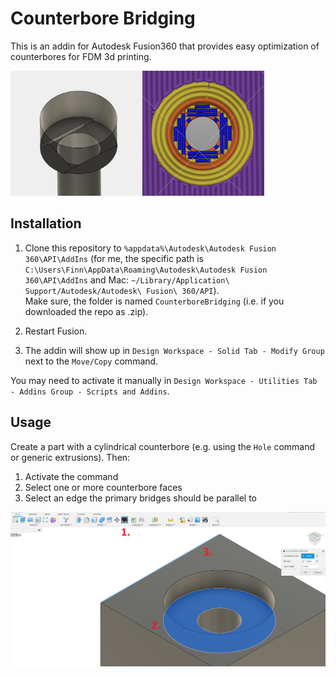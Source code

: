 # Counterbore Bridging

This is an addin for Autodesk Fusion360 that provides easy optimization of counterbores for FDM 3d printing.

<img src="media/addin_output.png" height=200/><img src="media/slicer_output.png" height=200>

## Installation

1. Clone this repository to `%appdata%\Autodesk\Autodesk Fusion 360\API\AddIns` (for me, the specific path is `C:\Users\Finn\AppData\Roaming\Autodesk\Autodesk Fusion 360\API\AddIns` and Mac: `~/Library/Application\ Support/Autodesk/Autodesk\ Fusion\ 360/API`).  
Make sure, the folder is named `CounterboreBridging` (i.e. if you downloaded the repo as .zip).

2. Restart Fusion. 
3. The addin will show up in `Design Workspace - Solid Tab - Modify Group` next to the `Move/Copy` command.

You may need to activate it manually in `Design Workspace - Utilities Tab - Addins Group - Scripts and Addins`.

## Usage
Create a part with a cylindrical counterbore (e.g. using the `Hole` command or generic extrusions). Then:
1. Activate the command
2. Select one or more counterbore faces
3. Select an edge the primary bridges should be parallel to

![](media/addin_input.png)

